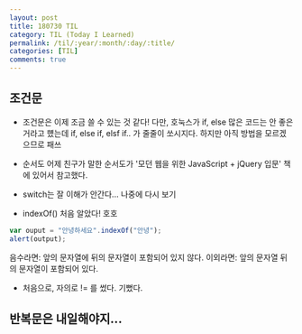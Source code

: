 ```yaml
---
layout: post
title: 180730 TIL
category: TIL (Today I Learned)
permalink: /til/:year/:month/:day/:title/
categories: [TIL]
comments: true
---
```


## 조건문 

- 조건문은 이제 조금 쓸 수 있는 것 같다!
다만, 호눅스가 if, else 많은 코드는 안 좋은거라고 헀는데 
if, else if, elsf if.. 가 줄줄이 쏘시지다. 하지만 아직 방법을 모르겠으므로 패쓰

- 순서도
어제 친구가 말한 순서도가 '모던 웹을 위한 JavaScript + jQuery 입문' 책에 있어서 참고했다.

- switch는 잘 이해가 안간다... 나중에 다시 보기

- indexOf() 처음 알았다! 호호 

```javascript
var ouput = "안녕하세요".indexOf("안녕");
alert(output);
```
음수라면: 앞의 문자열에 뒤의 문자열이 포함되어 있지 않다.
이외라면: 앞의 문자열 뒤의 문자열이 포함되어 있다.

- 처음으로, 자의로 != 를 썼다. 기뻤다.

## 반복문은 내일해야지...
